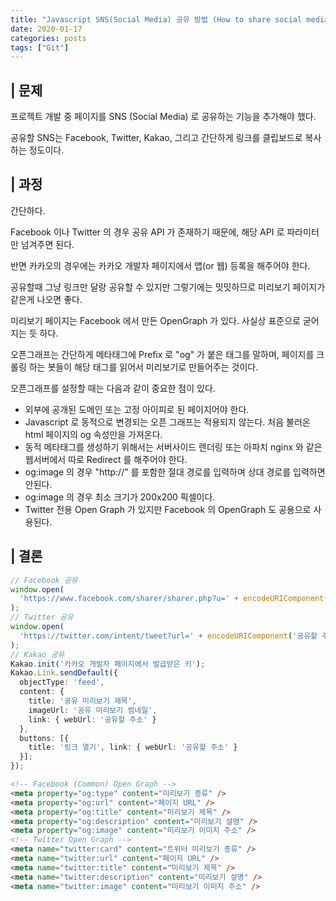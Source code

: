 ```yaml
---
title: "Javascript SNS(Social Media) 공유 방법 (How to share social media in javascript.)"
date: 2020-01-17
categories: posts
tags: ["Git"]
---
```


## | 문제
프로젝트 개발 중 페이지를 SNS (Social Media) 로 공유하는 기능을 추가해야 했다.

공유할 SNS는 Facebook, Twitter, Kakao, 그리고 간단하게 링크를 클립보드로 복사하는 정도이다.

## | 과정
간단하다.

Facebook 이나 Twitter 의 경우 공유 API 가 존재하기 때문에, 해당 API 로 파라미터만 넘겨주면 된다.

반면 카카오의 경우에는 카카오 개발자 페이지에서 앱(or 웹) 등록을 해주어야 한다.

공유할때 그냥 링크만 달랑 공유할 수 있지만 그렇기에는 밋밋하므로 미리보기 페이지가 같은게 나오면 좋다.

미리보기 페이지는 Facebook 에서 만든 OpenGraph 가 있다. 사실상 표준으로 굳어지는 듯 하다.

오픈그래프는 간단하게 메타태그에 Prefix 로 "og" 가 붙은 태그를 말하며, 페이지를 크롤링 하는 봇들이 해당 태그를 읽어서 미리보기로 만들어주는 것이다.

오픈그래프를 설정할 때는 다음과 같이 중요한 점이 있다.

- 외부에 공개된 도메인 또는 고정 아이피로 된 페이지어야 한다.
- Javascript 로 동적으로 변경되는 오픈 그래프는 적용되지 않는다. 처음 불러온 html 페이지의 og 속성만을 가져온다.
- 동적 메타태그를 생성하기 위해서는 서버사이드 렌더링 또는 아파치 nginx 와 같은 웹서버에서 따로 Redirect 를 해주어야 한다.
- og:image 의 경우 "http://" 를 포함한 절대 경로를 입력하며 상대 경로를 입력하면 안된다.
- og:image 의 경우 최소 크기가 200x200 픽셀이다.
- Twitter 전용 Open Graph 가 있지만 Facebook 의 OpenGraph 도 공용으로 사용된다.

## | 결론
```typescript
// Facebook 공유
window.open(
  'https://www.facebook.com/sharer/sharer.php?u=' + encodeURIComponent('공유할 주소')
);
// Twitter 공유
window.open(
  'https://twitter.com/intent/tweet?url=' + encodeURIComponent('공유할 주소')
);
// Kakao 공유
Kakao.init('카카오 개발자 페이지에서 발급받은 키');
Kakao.Link.sendDefault({
  objectType: 'feed',
  content: { 
    title: '공유 미리보기 제목', 
    imageUrl: '공유 미리보기 썸네일', 
    link: { webUrl: '공유할 주소' } 
  },
  buttons: [{ 
    title: '링크 열기', link: { webUrl: '공유할 주소' } 
  }];
});
```

```html
<!-- Facebook (Common) Open Graph -->
<meta property="og:type" content="미리보기 종류" />
<meta property="og:url" content="페이지 URL" />
<meta property="og:title" content="미리보기 제목" />
<meta property="og:description" content="미리보기 설명" />
<meta property="og:image" content="미리보기 이미지 주소" />
<!-- Twitter Open Graph -->
<meta name="twitter:card" content="트위터 미리보기 종류" />
<meta name="twitter:url" content="페이지 URL" />
<meta name="twitter:title" content="미리보기 제목" />
<meta name="twitter:description" content="미리보기 설명" />
<meta name="twitter:image" content="미리보기 이미지 주소" />
```